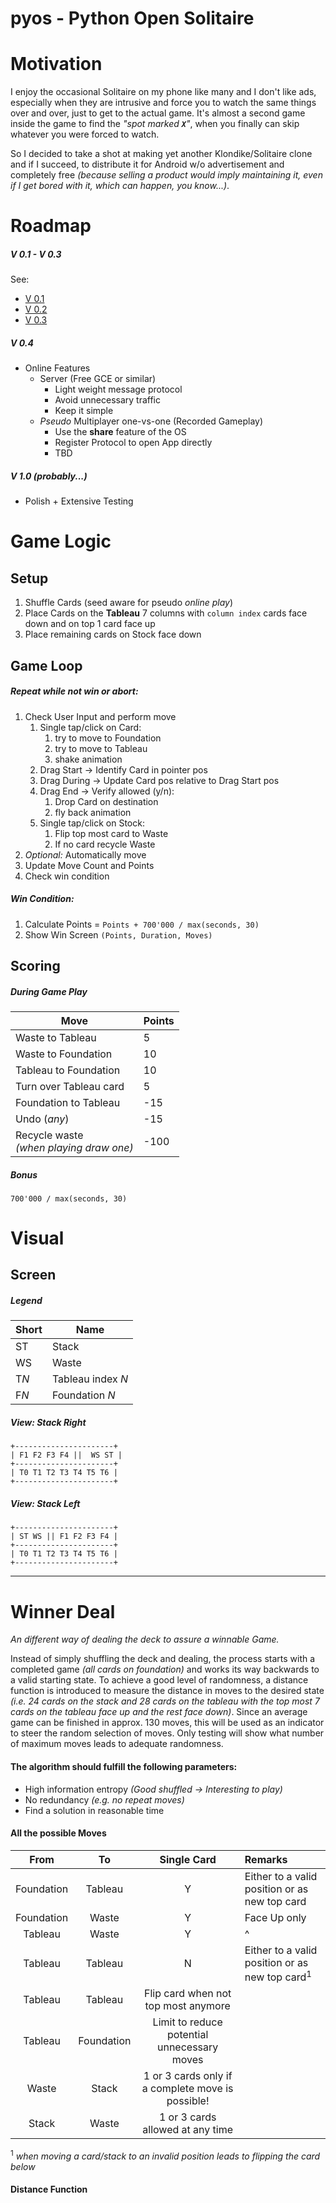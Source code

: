 # pyos - Python Open Solitaire

# Motivation
I enjoy the occasional Solitaire on my phone like many and I don't like ads, 
especially when they are intrusive and force you to watch the same things over 
and over, just to get to the actual game. It's almost a second game inside the 
game to find the *"spot marked __`X`__"*, when you finally can skip whatever 
you were forced to watch.

So I decided to take a shot at making yet another Klondike/Solitaire clone and 
if I succeed, to distribute it for Android w/o advertisement and completely 
free *(because selling a product would imply maintaining it, even if I get 
bored with it, which can happen, you know...)*.

# Roadmap

##### V 0.1 - V 0.3
See: 
* [V 0.1](https://github.com/tcdude/pyos/projects/1)
* [V 0.2](https://github.com/tcdude/pyos/projects/2)
* [V 0.3](https://github.com/tcdude/pyos/projects/3)

##### V 0.4
* Online Features
    * Server (Free GCE or similar)
        * Light weight message protocol
        * Avoid unnecessary traffic
        * Keep it simple
    * *Pseudo* Multiplayer one-vs-one (Recorded Gameplay)
        * Use the **share** feature of the OS
        * Register Protocol to open App directly
        * TBD
        
##### V 1.0 *(probably...)*
* Polish + Extensive Testing

# Game Logic

## Setup

1. Shuffle Cards (seed aware for pseudo *online play*)
1. Place Cards on the **Tableau** 7 columns with `column index` 
   cards face down and on top 1 card face up
1. Place remaining cards on Stock face down


## Game Loop

##### Repeat while not win or abort:
1. Check User Input and perform move
    1. Single tap/click on Card:
        1. try to move to Foundation
        1. try to move to Tableau
        1. shake animation
    1. Drag Start   -> Identify Card in pointer pos
    1. Drag During  -> Update Card pos relative to Drag Start pos
    1. Drag End     -> Verify allowed (y/n):
        1. Drop Card on destination
        1. fly back animation
    1. Single tap/click on Stock:
        1. Flip top most card to Waste
        1. If no card recycle Waste
1. *Optional:* Automatically move
1. Update Move Count and Points
1. Check win condition


##### Win Condition:
1. Calculate Points = `Points + 700'000 / max(seconds, 30)`
1. Show Win Screen `(Points, Duration, Moves)`


## Scoring

##### During Game Play
| Move  |  Points  |
| --- | --- |
| Waste to Tableau | 5 |
| Waste to Foundation | 10 |
| Tableau to Foundation | 10 |
| Turn over Tableau card | 5 |
| Foundation to Tableau | -15 |
| Undo (*any*) | -15 |
| Recycle waste<br> *(when playing draw one)* | -100 |

##### Bonus
`700'000 / max(seconds, 30)`


# Visual

## Screen

##### Legend
| Short  |  Name  |
| --- | --- |
| ST | Stack |
| WS | Waste |
| T*N* | Tableau index *N* |
| F*N* | Foundation *N* |


##### View: Stack Right

`+----------------------+`<br>
`| F1 F2 F3 F4 ||  WS ST |`<br>
`+----------------------+`<br>
`| T0 T1 T2 T3 T4 T5 T6 |`<br>
`+----------------------+`<br>

##### View: Stack Left

`+----------------------+`<br>
`| ST WS || F1 F2 F3 F4 |`<br>
`+----------------------+`<br>
`| T0 T1 T2 T3 T4 T5 T6 |`<br>
`+----------------------+`<br>

---

# Winner Deal

*An different way of dealing the deck to assure a winnable Game.*

Instead of simply shuffling the deck and dealing, the process starts with a
completed game *(all cards on foundation)* and works its way backwards to a
valid starting state. To achieve a good level of randomness, a distance 
function is introduced to measure the distance in moves to the desired state
*(i.e. 24 cards on the stack and 28 cards on the tableau with the top most
7 cards on the tableau face up and the rest face down)*. Since an average
game can be finished in approx. 130 moves, this will be used as an 
indicator to steer the random selection of moves. Only testing will show what
number of maximum moves leads to adequate randomness.

#### The algorithm should fulfill the following parameters:
* High information entropy *(Good shuffled -> Interesting to play)*
* No redundancy *(e.g. no repeat moves)*
* Find a solution in reasonable time

#### All the possible Moves

| From | To | Single Card | Remarks |
| :---: | :---: | :---: | :--- |
| Foundation | Tableau | Y | Either to a valid position or as new top card |
| Foundation | Waste | Y | Face Up only |
| Tableau | Waste | Y | ^ |
| Tableau | Tableau | N | Either to a valid position or as new top card<sup>1</sup> |
| Tableau | Tableau | Flip card when not top most anymore |
| Tableau | Foundation | Limit to reduce potential unnecessary moves |
| Waste | Stack | 1 or 3 cards only if a complete move is possible! |
| Stack | Waste | 1 or 3 cards allowed at any time |

<sup>1</sup> *when moving a card/stack to an invalid position leads to flipping
the card below* 

#### Distance Function

